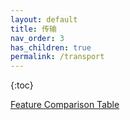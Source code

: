 ```yaml
---
layout: default
title: 传输
nav_order: 3
has_children: true
permalink: /transport
---
```


{:toc}

[Feature Comparison Table](../client/supported_brokers.md#transport-features)
